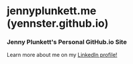 # jennyplunkett.me (yennster.github.io)
### Jenny Plunkett's Personal GitHub.io Site

Learn more about me on my [LinkedIn profile!](https://www.linkedin.com/in/jennyplunkett)
